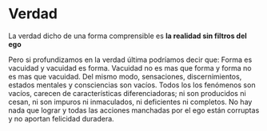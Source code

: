 # Verdad

La verdad dicho de una forma comprensible es **la realidad sin filtros del ego**

Pero si profundizamos en la verdad última podríamos decir que: Forma es vacuidad y vacuidad es forma. Vacuidad no es mas que forma y forma no es mas que vacuidad. Del mismo modo, sensaciones, discernimientos, estados mentales y consciencias son vacíos. Todos los los fenómenos son vacíos, carecen de características diferenciadoras; ni son producidos ni cesan, ni son impuros ni inmaculados, ni deficientes ni completos. No hay nada que lograr y todas las acciones manchadas por el ego están corruptas y no aportan felicidad duradera.